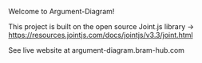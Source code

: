 Welcome to Argument-Diagram!

This project is built on the open source Joint.js library -> https://resources.jointjs.com/docs/jointjs/v3.3/joint.html

See live website at argument-diagram.bram-hub.com
